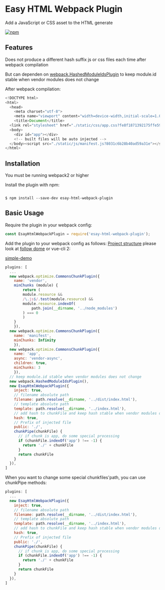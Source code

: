 Easy HTML Webpack Plugin
========================================

Add a JavaScript or CSS asset to the HTML generate

[![npm](https://img.shields.io/npm/v/easy-html-webpack-plugin.svg?style=flat-square)](https://www.npmjs.com/package/easy-html-webpack-plugin) 

Features
------------

Does not produce a different hash suffix js or css files each time after webpack compilation

But can dependen on [webpack.HashedModuleIdsPlugin](https://github.com/webpack/webpack/blob/master/lib/HashedModuleIdsPlugin.js) to keep module.id stable when vendor modules does not change

After webpack compilation:
```javascript
<!DOCTYPE html>
<html>
  <head>
    <meta charset="utf-8">
    <meta name="viewport" content="width=device-width,initial-scale=1.0">
    <title>Document</title>
  <link rel="stylesheet" href="./static/css/app.css?fe8f1871392175ffe592" /></head>
  <body>
    <div id="app"></div>
    <!-- built files will be auto injected -->
  </body><script src="./static/js/manifest.js?8031c6b28b40ad59a31e"></script><script src="./static/js/vendor.js?bd0ae558bdc3f0975439"></script><script src="./static/js/app.js?fe8f1871392175ffe592"></script>
</html>
```

Installation
------------
You must be running webpack2 or higher

Install the plugin with npm:
```shell

$ npm install --save-dev esay-html-webpack-plugin
```
Basic Usage
-----------
Require the plugin in your webpack config:

```javascript
const EsayHtmlWebpackPlugin = require('esay-html-webpack-plugin');
```

Add the plugin to your webpack config as follows:
[Project structure](https://github.com/kallsave/easy-html-webpack-plugin/tree/master/demo/simple-demo) please look at [follow dome](https://github.com/kallsave/easy-html-webpack-plugin/tree/master/demo/simple-demo) or vue-cli 2:

[simple-demo](https://github.com/kallsave/easy-html-webpack-plugin/tree/master/demo/simple-demo)

```javascript
plugins: [
  ...
  new webpack.optimize.CommonsChunkPlugin({
    name: 'vendor',
    minChunks (module) {
        return (
        module.resource &&
        /\.js$/.test(module.resource) &&
        module.resource.indexOf(
            path.join(__dirname, '../node_modules')
        ) === 0
        )
    }
    }),
  new webpack.optimize.CommonsChunkPlugin({
    name: 'manifest',
    minChunks: Infinity
    }),
  new webpack.optimize.CommonsChunkPlugin({
    name: 'app',
    async: 'vendor-async',
    children: true,
    minChunks: 3
    }),
  // keep module.id stable when vendor modules does not change
  new webpack.HashedModuleIdsPlugin(),
  new EsayHtmlWebpackPlugin({
    inject: true,
    // filename absolute path
    filename: path.resolve(__dirname, '../dist/index.html'),
    // template absolute path
    template: path.resolve(__dirname, '../index.html'),
    // add hash to chunkFile and keep hash stable when vendor modules does not change
    hash: true,
    // Prefix of injected file
    public: './',
    chunkPipe(chunkFile) {
      // if chunk is app, do some special processing
      if (chunkFile.indexOf('app') !== -1) {
        return './' + chunkFile
      }
      return chunkFile
    }
  }),
]  
```

When you want to change some special chunkfiles'path, you can use  chunkPipe methods:
```javascript
plugins: [
  ...
  new EsayHtmlWebpackPlugin({
    inject: true,
    // filename absolute path
    filename: path.resolve(__dirname, '../dist/index.html'),
    // template absolute path
    template: path.resolve(__dirname, '../index.html'),
    // add hash to chunkFile and keep hash stable when vendor modules does not change
    hash: true,
    // Prefix of injected file
    public: './',
    chunkPipe(chunkFile) {
      // if chunk is app, do some special processing
      if (chunkFile.indexOf('app') !== -1) {
        return './' + chunkFile
      }
      return chunkFile
    }
  }),
]  
```


